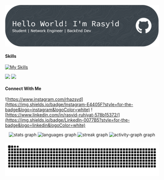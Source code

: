 ![Rasyid Ruhiyat](img/github-header-banner.png)

#### Skills
[![My Skills](https://skillicons.dev/icons?i=python,django,debian&perline=3)](https://skillicons.dev)

<img src="https://img.shields.io/badge/CISCO-1BA0D7?style=for-the-badge&logo=cisco&logoColor=white" />
<img src="https://img.shields.io/badge/ChatGPT-74aa9c?style=for-the-badge&logo=openai&logoColor=white" /> 


#### Connect With Me
![https://www.instagram.com/rhazsyd](https://img.shields.io/badge/Instagram-E4405F?style=for-the-badge&logo=instagram&logoColor=white) ![https://www.linkedin.com/in/rasyid-ruhiyat-578b15372/](https://img.shields.io/badge/LinkedIn-0077B5?style=for-the-badge&logo=linkedin&logoColor=white)


<div align="center">
  <img src="https://github-readme-stats.vercel.app/api?username=Rhazsyd&hide_title=false&hide_rank=false&show_icons=true&include_all_commits=true&count_private=true&disable_animations=false&theme=nord&locale=en&hide_border=false" alt="stats graph"  />
  <img src="https://github-readme-stats.vercel.app/api/top-langs?username=Rhazsyd&locale=en&hide_title=false&layout=compact&card_width=320&langs_count=5&theme=nord&hide_border=false" height="150" alt="languages graph"  />
  <img src="https://streak-stats.demolab.com?user=Rhazsyd&locale=en&mode=daily&theme=nord&hide_border=false&border_radius=5&order=3" height="150" alt="streak graph"  />
  <img src="https://github-readme-activity-graph.vercel.app/graph?username=Rhazsyd&radius=16&theme=nord&area=true&order=5" height="300" alt="activity-graph graph"  />
</div>



<br clear="both">

<img src="https://raw.githubusercontent.com/Rhazsyd/Rhazsyd/output/snake.svg" alt="Snake animation" />



